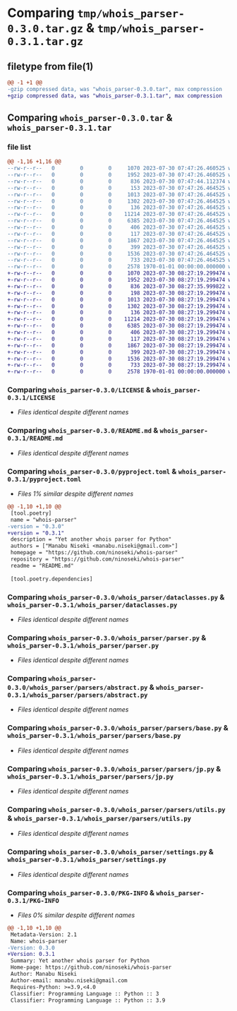# Comparing `tmp/whois_parser-0.3.0.tar.gz` & `tmp/whois_parser-0.3.1.tar.gz`

## filetype from file(1)

```diff
@@ -1 +1 @@
-gzip compressed data, was "whois_parser-0.3.0.tar", max compression
+gzip compressed data, was "whois_parser-0.3.1.tar", max compression
```

## Comparing `whois_parser-0.3.0.tar` & `whois_parser-0.3.1.tar`

### file list

```diff
@@ -1,16 +1,16 @@
--rw-r--r--   0        0        0     1070 2023-07-30 07:47:26.460525 whois_parser-0.3.0/LICENSE
--rw-r--r--   0        0        0     1952 2023-07-30 07:47:26.460525 whois_parser-0.3.0/README.md
--rw-r--r--   0        0        0      836 2023-07-30 07:47:44.112374 whois_parser-0.3.0/pyproject.toml
--rw-r--r--   0        0        0      153 2023-07-30 07:47:26.464525 whois_parser-0.3.0/whois_parser/__init__.py
--rw-r--r--   0        0        0     1013 2023-07-30 07:47:26.464525 whois_parser-0.3.0/whois_parser/dataclasses.py
--rw-r--r--   0        0        0     1302 2023-07-30 07:47:26.464525 whois_parser-0.3.0/whois_parser/parser.py
--rw-r--r--   0        0        0      136 2023-07-30 07:47:26.464525 whois_parser-0.3.0/whois_parser/parsers/__init__.py
--rw-r--r--   0        0        0    11214 2023-07-30 07:47:26.464525 whois_parser-0.3.0/whois_parser/parsers/abstract.py
--rw-r--r--   0        0        0     6385 2023-07-30 07:47:26.464525 whois_parser-0.3.0/whois_parser/parsers/base.py
--rw-r--r--   0        0        0      406 2023-07-30 07:47:26.464525 whois_parser-0.3.0/whois_parser/parsers/be.py
--rw-r--r--   0        0        0      117 2023-07-30 07:47:26.464525 whois_parser-0.3.0/whois_parser/parsers/constants.py
--rw-r--r--   0        0        0     1867 2023-07-30 07:47:26.464525 whois_parser-0.3.0/whois_parser/parsers/jp.py
--rw-r--r--   0        0        0      399 2023-07-30 07:47:26.464525 whois_parser-0.3.0/whois_parser/parsers/uk.py
--rw-r--r--   0        0        0     1536 2023-07-30 07:47:26.464525 whois_parser-0.3.0/whois_parser/parsers/utils.py
--rw-r--r--   0        0        0      733 2023-07-30 07:47:26.464525 whois_parser-0.3.0/whois_parser/settings.py
--rw-r--r--   0        0        0     2578 1970-01-01 00:00:00.000000 whois_parser-0.3.0/PKG-INFO
+-rw-r--r--   0        0        0     1070 2023-07-30 08:27:19.299474 whois_parser-0.3.1/LICENSE
+-rw-r--r--   0        0        0     1952 2023-07-30 08:27:19.299474 whois_parser-0.3.1/README.md
+-rw-r--r--   0        0        0      836 2023-07-30 08:27:35.999822 whois_parser-0.3.1/pyproject.toml
+-rw-r--r--   0        0        0      198 2023-07-30 08:27:19.299474 whois_parser-0.3.1/whois_parser/__init__.py
+-rw-r--r--   0        0        0     1013 2023-07-30 08:27:19.299474 whois_parser-0.3.1/whois_parser/dataclasses.py
+-rw-r--r--   0        0        0     1302 2023-07-30 08:27:19.299474 whois_parser-0.3.1/whois_parser/parser.py
+-rw-r--r--   0        0        0      136 2023-07-30 08:27:19.299474 whois_parser-0.3.1/whois_parser/parsers/__init__.py
+-rw-r--r--   0        0        0    11214 2023-07-30 08:27:19.299474 whois_parser-0.3.1/whois_parser/parsers/abstract.py
+-rw-r--r--   0        0        0     6385 2023-07-30 08:27:19.299474 whois_parser-0.3.1/whois_parser/parsers/base.py
+-rw-r--r--   0        0        0      406 2023-07-30 08:27:19.299474 whois_parser-0.3.1/whois_parser/parsers/be.py
+-rw-r--r--   0        0        0      117 2023-07-30 08:27:19.299474 whois_parser-0.3.1/whois_parser/parsers/constants.py
+-rw-r--r--   0        0        0     1867 2023-07-30 08:27:19.299474 whois_parser-0.3.1/whois_parser/parsers/jp.py
+-rw-r--r--   0        0        0      399 2023-07-30 08:27:19.299474 whois_parser-0.3.1/whois_parser/parsers/uk.py
+-rw-r--r--   0        0        0     1536 2023-07-30 08:27:19.299474 whois_parser-0.3.1/whois_parser/parsers/utils.py
+-rw-r--r--   0        0        0      733 2023-07-30 08:27:19.299474 whois_parser-0.3.1/whois_parser/settings.py
+-rw-r--r--   0        0        0     2578 1970-01-01 00:00:00.000000 whois_parser-0.3.1/PKG-INFO
```

### Comparing `whois_parser-0.3.0/LICENSE` & `whois_parser-0.3.1/LICENSE`

 * *Files identical despite different names*

### Comparing `whois_parser-0.3.0/README.md` & `whois_parser-0.3.1/README.md`

 * *Files identical despite different names*

### Comparing `whois_parser-0.3.0/pyproject.toml` & `whois_parser-0.3.1/pyproject.toml`

 * *Files 1% similar despite different names*

```diff
@@ -1,10 +1,10 @@
 [tool.poetry]
 name = "whois-parser"
-version = "0.3.0"
+version = "0.3.1"
 description = "Yet another whois parser for Python"
 authors = ["Manabu Niseki <manabu.niseki@gmail.com>"]
 homepage = "https://github.com/ninoseki/whois-parser"
 repository = "https://github.com/ninoseki/whois-parser"
 readme = "README.md"
 
 [tool.poetry.dependencies]
```

### Comparing `whois_parser-0.3.0/whois_parser/dataclasses.py` & `whois_parser-0.3.1/whois_parser/dataclasses.py`

 * *Files identical despite different names*

### Comparing `whois_parser-0.3.0/whois_parser/parser.py` & `whois_parser-0.3.1/whois_parser/parser.py`

 * *Files identical despite different names*

### Comparing `whois_parser-0.3.0/whois_parser/parsers/abstract.py` & `whois_parser-0.3.1/whois_parser/parsers/abstract.py`

 * *Files identical despite different names*

### Comparing `whois_parser-0.3.0/whois_parser/parsers/base.py` & `whois_parser-0.3.1/whois_parser/parsers/base.py`

 * *Files identical despite different names*

### Comparing `whois_parser-0.3.0/whois_parser/parsers/jp.py` & `whois_parser-0.3.1/whois_parser/parsers/jp.py`

 * *Files identical despite different names*

### Comparing `whois_parser-0.3.0/whois_parser/parsers/utils.py` & `whois_parser-0.3.1/whois_parser/parsers/utils.py`

 * *Files identical despite different names*

### Comparing `whois_parser-0.3.0/whois_parser/settings.py` & `whois_parser-0.3.1/whois_parser/settings.py`

 * *Files identical despite different names*

### Comparing `whois_parser-0.3.0/PKG-INFO` & `whois_parser-0.3.1/PKG-INFO`

 * *Files 0% similar despite different names*

```diff
@@ -1,10 +1,10 @@
 Metadata-Version: 2.1
 Name: whois-parser
-Version: 0.3.0
+Version: 0.3.1
 Summary: Yet another whois parser for Python
 Home-page: https://github.com/ninoseki/whois-parser
 Author: Manabu Niseki
 Author-email: manabu.niseki@gmail.com
 Requires-Python: >=3.9,<4.0
 Classifier: Programming Language :: Python :: 3
 Classifier: Programming Language :: Python :: 3.9
```

